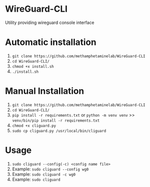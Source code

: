 # WireGuard-CLI
Utility providing wireguard console interface

# Automatic installation
1. ```git clone https://github.com/methamphetaminelab/WireGuard-CLI```
2. ```cd WireGuard-CLI/```
3. ```chmod +x install.sh```
4. ```./install.sh```

# Manual Installation
1. ```git clone https://github.com/methamphetaminelab/WireGuard-CLI```
2. ```cd WireGuard-CLI/```
3. ```pip install -r requirements.txt``` or ```python -m venv venv``` >> ```venv/bin/pip install -r requirements.txt```
4. ```chmod +x cliguard.py```
5. ```sudo cp cliguard.py /usr/local/bin/cliguard```

# Usage
1. ```sudo cliguard --config(-c) <config name file>```
2. Example: ```sudo cliguard --config wg0```
3. Example: ```sudo cliguard -c wg0```
4. Example: ```sudo cliguard```
